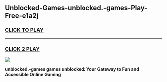 
## Unblocked-Games-unblocked.-games-Play-Free-e1a2j
<h3>
<a href="https://premium76.site?title=unblocked.-games&ref=10A">CLICK TO PLAY</a></h3>
<hr>

<h3>
<a href="https://premium76.site?title=unblocked.-games&ref=10A">CLICK 2 PLAY</a>
  
</h3>

<a href="https://premium76.site?title=unblocked.-games&ref=10A"><img src="https://clearcache.store/games.png"></a>


**unblocked.-games games unblocked: Your Gateway to Fun and Accessible Online Gaming**
